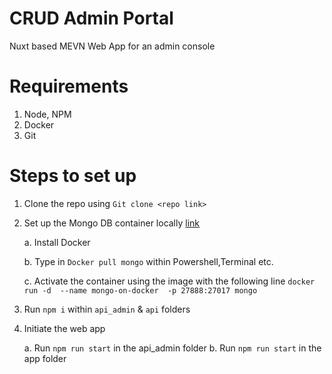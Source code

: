 # CRUD Admin Portal
Nuxt based MEVN Web App for an admin console
# Requirements
1. Node, NPM
2. Docker
3. Git
# Steps to set up
1. Clone the repo using `Git clone <repo link>`

2. Set up the Mongo DB container locally [link](https://www.code4it.dev/blog/run-mongodb-on-docker)
    
    a. Install Docker

    b. Type in `Docker pull mongo` within Powershell,Terminal etc.

    c. Activate the container using the image with the following line
    `docker run -d  --name mongo-on-docker  -p 27888:27017 mongo`

2. Run `npm i` within `api_admin` & `api` folders

3. Initiate the web app
    
    a. Run `npm run start` in the api_admin folder
    b. Run `npm run start` in the app folder